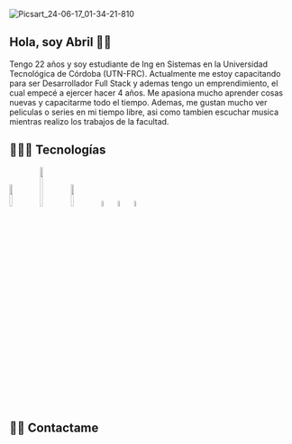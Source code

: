 ![Picsart_24-06-17_01-34-21-810](https://github.com/Abrilfz-01/abrilfz-01/assets/95200350/40dc5c72-b130-4253-a08b-82505b7fb9cb)
## Hola, soy Abril 👋🏼

Tengo 22 años y soy estudiante de Ing en Sistemas en la Universidad Tecnológica de Córdoba (UTN-FRC). Actualmente me estoy capacitando para ser Desarrollador Full Stack y ademas tengo un emprendimiento, el cual empecé a ejercer hacer 4 años. Me apasiona mucho aprender cosas nuevas y capacitarme todo el tiempo. Ademas, me gustan mucho ver peliculas o series en mi tiempo libre, asi como tambien escuchar musica mientras realizo los trabajos de la facultad.



## 👩🏽‍💻 Tecnologías

<code><img width="10%" src="https://www.vectorlogo.zone/logos/python/python-ar21.svg"></code>
<code><img width="10%" height="70px" src="https://www.vectorlogo.zone/logos/java/java-icon.svg"></code>
<code><img width="10%" src="https://www.vectorlogo.zone/logos/visualstudio_code/visualstudio_code-ar21.svg"></code>
<code><img width="5%" src="https://www.vectorlogo.zone/logos/github/github-tile.svg"></code>
<code><img width="5%" src="https://www.vectorlogo.zone/logos/w3_css/w3_css-icon.svg"></code>
<code><img width="5%" src="https://www.vectorlogo.zone/logos/w3_html5/w3_html5-icon.svg"></code>


## 🤳🏼 Contactame

<p align="left">
<a><img src=""></a>
</p>
